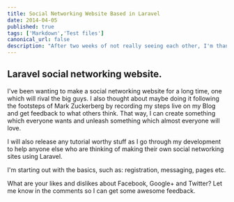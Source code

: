```yaml
---
title: Social Networking Website Based in Laravel
date: 2014-04-05
published: true
tags: ['Markdown','Test files']
canonical_url: false
description: "After two weeks of not really seeing each other, I'm thankful that I can spend some time with my wife. She's been very busy pet sitting, and I've been helping her where I can. Due to this, we have had some time away. Although it's nice to spend some time apart, it's also nice to spend quality time together."
---
```


## Laravel social networking website.

I've been wanting to make a social networking website for a long time, one which will rival the big guys. I also thought about maybe doing it following the footsteps of Mark Zuckerberg by recording my steps live on my Blog and get feedback to what others think. That way, I can create something which everyone wants and unleash something which almost everyone will love.

I will also release any tutorial worthy stuff as I go through my development to help anyone else who are thinking of making their own social networking sites using Laravel.

I'm starting out with the basics, such as: registration, messaging, pages etc.

What are your likes and dislikes about Facebook, Google+ and Twitter? Let me know in the comments so I can get some awesome feedback.
